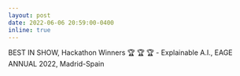 ```yaml
---
layout: post
date: 2022-06-06 20:59:00-0400
inline: true
---
```


BEST IN SHOW, Hackathon Winners :trophy: :trophy: :trophy: - Explainable A.I., EAGE ANNUAL 2022, Madrid-Spain 
